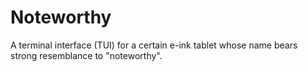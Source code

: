 # Noteworthy

A terminal interface (TUI) for a certain e-ink tablet whose name bears strong resemblance to "noteworthy".